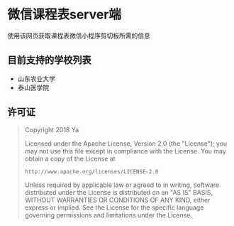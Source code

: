# 微信课程表server端

使用该网页获取课程表微信小程序剪切板所需的信息

## 目前支持的学校列表
* 山东农业大学
* 泰山医学院

## 许可证

> Copyright 2018 Ya
> 
> Licensed under the Apache License, Version 2.0 (the "License");
> you may not use this file except in compliance with the License.
> You may obtain a copy of the License at
> 
>     http://www.apache.org/licenses/LICENSE-2.0
> 
> Unless required by applicable law or agreed to in writing, software
> distributed under the License is distributed on an "AS IS" BASIS,
> WITHOUT WARRANTIES OR CONDITIONS OF ANY KIND, either express or implied.
> See the License for the specific language governing permissions and
> limitations under the License.
